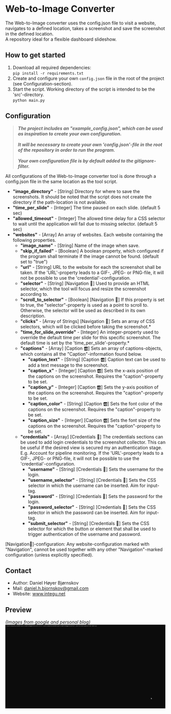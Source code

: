 # Web-to-Image Converter #
The Web-to-Image converter uses the config.json file to visit a website, navigates to a defined location, takes a screenshot and save the screenshot in the defined location.\
A repository ideal for a flexible dashboard slideshow.

## How to get started ##
1. Download all required dependencies:\
`pip install -r requirements.txt`
2. Create and configure your own `config.json` file in the root of the project (see Configuration-section).
3. Start the script. Working directory of the script is intended to be the 'src'-directory. \
`python main.py`

## Configuration ##
>**_The project includes an "example_config.json", which can be used as inspiration to create your own configuration.\
\
It will be necessary to create your own 'config.json'-file in the root of the repository in order to run the program.\
\
Your own configuration file is by default added to the gitignore-filter._**

All configurations of the Web-to-Image converter tool is done through a config.json file in the same location as the tool script.
* **"image_directory"** - [String] Directory for where to save the screenshots. It should be noted that the script does not create the directory if the path-location is not available.
* **"time_per_slide"** - [Integer] The time paused on each slide. (default 5 sec)
* **"allowed_timeout"** - [Integer] The allowed time delay for a CSS selector to wait until the application will fail due to missing selector. (default 5 sec)
* **"websites"** - [Array] An array of websites. Each website containing the following properties.
  * **"image_name"** - [String] Name of the image when save.
  * **"skip_if_failed"** - [Boolean] A boolean property, which configured if the program shall terminate if the image cannot be found. (default set to "true")
  * **"url"** - [String] URL to the website for each the screenshot shall be taken. If the 'URL'-property leads to a GIF-, JPEG- or PNG-file, it will not be possible to use the 'credential'-configuration.
  * **"selector"** - [String] [Navigation 🔄] Used to provide an HTML selector, which the tool will focus and resize the screenshot according to.
  * **"scroll_to_selector"** - [Boolean] [Navigation 🔄] If this property is set to true, the "selector"-property is used as a point to scroll to. Otherwise, the selector will be used as described in its own description.
  * **"clicks"** - [Array of Strings] [Navigation 🔄] Sets an array of CSS selectors, which will be clicked before taking the screenshot.*
  * **"time_for_slide_override"** - [Integer] An integer-property used to override the default time per slide for this specific screenshot. The default time is set by the 'time_per_slide'-property.*
  * **"captions"** - [Array] [Caption 🆎] Sets an array of captions-objects, which contains all the "Caption"-information found below.
    * **"caption_text"** - [String] [Caption 🆎] Caption text can be used to add a text message to the screenshot.
    * **"caption_x"** - [Integer] [Caption 🆎] Sets the x-axis position of the captions on the screenshot. Requires the "caption"-property to be set.
    * **"caption_y"** - [Integer] [Caption 🆎] Sets the y-axis position of the captions on the screenshot. Requires the "caption"-property to be set.
    * **"caption_color"** - [String] [Caption 🆎] Sets the font color of the captions on the screenshot. Requires the "caption"-property to be set.
    * **"caption_size"** - [Integer] [Caption 🆎] Sets the font size of the captions on the screenshot. Requires the "caption"-property to be set.
  * **"credentials"** - [Array] [Credentials 🔐] The credentials sections can be used to add login credentials to the screenshot collector. This can be useful if the desired view is secured my an authentication stage. E.g. Account for pipeline monitoring. If the 'URL'-property leads to a GIF-, JPEG- or PNG-file, it will not be possible to use the 'credential'-configuration.
    * **"username"** - [String] [Credentials 🔐] Sets the username for the login.
    * **"username_selector"** - [String] [Credentials 🔐] Sets the CSS selector in which the username can be inserted. Aim for input-tag.
    * **"password"** - [String] [Credentials 🔐] Sets the password for the login.
    * **"password_selector"** - [String] [Credentials 🔐] Sets the CSS selector in which the password can be inserted. Aim for input-tag.
    * **"submit_selector"** - [String] [Credentials 🔐] Sets the CSS selector for which the button or element that shall be used to trigger authentication of the username and password.

[Navigation🔄]-configuration: Any website-configuration marked with "Navigation", cannot be used together with any other "Navigation"-marked configuration (unless explicitly specified).
## Contact ##
* Author: Daniel Høyer Bjørnskov
* Mail: daniel.h.bjornskov@gmail.com
* Website: www.integu.net

## Preview ##
*(Images from google and personal blog)*
![](https://github.com/DanielHJacobsen/WebToImageConverter/blob/master/resources/Preview.gif)
